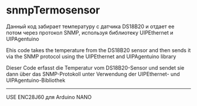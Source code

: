 # snmpTermosensor
Данный код забирает температуру с датчика DS18B20 и отдает ее потом через протокол SNMP, используя библиотеку UIPEthernet и UIPAgentuino

Еhis code takes the temperature from the DS18B20 sensor and then sends it via the SNMP protocol using the UIPEthernet and UIPAgentuino library

Dieser Code erfasst die Temperatur vom DS18B20-Sensor und sendet sie dann über das SNMP-Protokoll unter Verwendung der UIPEthernet- und UIPAgentuino-Bibliothek
******************************
USE ENC28J60 для Arduino NANO
